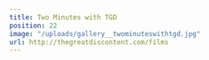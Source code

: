 ```yaml
---
title: Two Minutes with TGD
position: 22
image: "/uploads/gallery__twominuteswithtgd.jpg"
url: http://thegreatdiscontent.com/films
---
```



